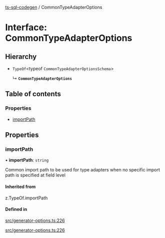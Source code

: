 [ts-sql-codegen](../README.md) / CommonTypeAdapterOptions

# Interface: CommonTypeAdapterOptions

## Hierarchy

- `TypeOf`<typeof `CommonTypeAdapterOptionsSchema`\>

  ↳ **`CommonTypeAdapterOptions`**

## Table of contents

### Properties

- [importPath](CommonTypeAdapterOptions.md#importpath)

## Properties

### importPath

• **importPath**: `string`

Common import path to be used for type adapters
when no specific import path is specified at field level

#### Inherited from

z.TypeOf.importPath

#### Defined in

[src/generator-options.ts:226](https://github.com/lorefnon/ts-sql-codegen/blob/a9c6e02/src/generator-options.ts#L226)

[src/generator-options.ts:226](https://github.com/lorefnon/ts-sql-codegen/blob/a9c6e02/src/generator-options.ts#L226)
